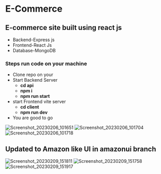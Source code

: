 # E-Commerce

## E-commerce site built using react js
- Backend-Express js
- Frontend-React Js
- Database-MongoDB

### Steps run code on your machine
   - Clone repo on your 
   - Start Backend Server
        - **cd api**
        - **npm i**
        - **npm run start**
   - start Frontend vite server
        - **cd client**
        - **npm run dev**
   - You are good to go      


![Screenshot_20230206_101651](https://user-images.githubusercontent.com/98267696/216894512-b5adede1-2afd-442a-bccc-273917bcf73a.png)
![Screenshot_20230206_101704](https://user-images.githubusercontent.com/98267696/216894528-86f3b8ab-37a6-44e6-bc57-4c914546867d.png)
![Screenshot_20230206_101718](https://user-images.githubusercontent.com/98267696/216894543-b749507d-84db-4e01-ac62-0a79af17cf99.png)


## Updated to Amazon like UI in amazonui branch

![Screenshot_20230209_151811](https://user-images.githubusercontent.com/98267696/217777770-cd8fe382-ff34-4162-a670-48c1edd73b74.png)
![Screenshot_20230209_151758](https://user-images.githubusercontent.com/98267696/217777791-aabb9a15-7fff-4859-beb5-d6cd72199515.png)
![Screenshot_20230209_151917](https://user-images.githubusercontent.com/98267696/217777950-f2a56e79-e1f5-4f1d-a7eb-0482a6268959.png)

